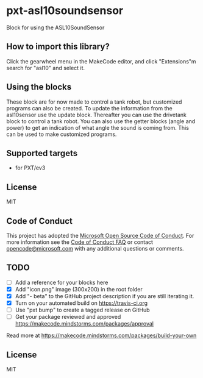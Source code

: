 # pxt-asl10soundsensor

Block for using the ASL10SoundSensor

## How to import this library?

Click the gearwheel menu in the MakeCode editor, and click "Extensions"m search for "asl10" and select it.

## Using the blocks

These block are for now made to control a tank robot, but customized programs can also be created.
To update the information from the asl10sensor use the update block.
Thereafter you can use the drivetank block to control a tank robot. You can also use the getter blocks (angle and power) to get an indication of what angle the sound is coming from. This can be used to make customized programs. 

## Supported targets

* for PXT/ev3

## License

MIT

## Code of Conduct

This project has adopted the [Microsoft Open Source Code of Conduct](https://opensource.microsoft.com/codeofconduct/). For more information see the [Code of Conduct FAQ](https://opensource.microsoft.com/codeofconduct/faq/) or contact [opencode@microsoft.com](mailto:opencode@microsoft.com) with any additional questions or comments.


## TODO

- [ ] Add a reference for your blocks here
- [x] Add "icon.png" image (300x200) in the root folder
- [x] Add "- beta" to the GitHub project description if you are still iterating it.
- [x] Turn on your automated build on https://travis-ci.org
- [ ] Use "pxt bump" to create a tagged release on GitHub
- [ ] Get your package reviewed and approved https://makecode.mindstorms.com/packages/approval

Read more at https://makecode.mindstorms.com/packages/build-your-own

## License

MIT


